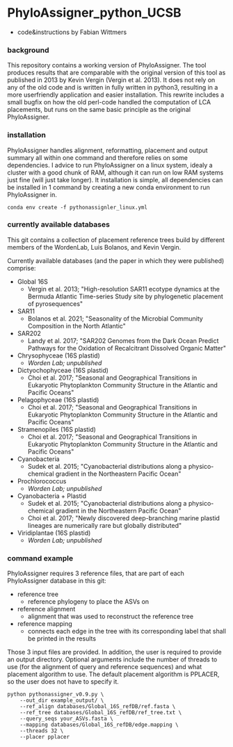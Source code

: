 # PhyloAssigner_python_UCSB

+ code&instructions by Fabian Wittmers

### background

This repository contains a working version of PhyloAssigner. The tool produces results that are comparable with the original version of this tool as published in 2013 by Kevin Vergin (Vergin et al. 2013). 
It does not rely on any of the old code and is written in fully written in python3, resulting in a more userfriendly application and easier installation.
This rewrite includes a small bugfix on how the old perl-code handled the computation of LCA placements, but runs on the same basic principle as the original PhyloAssigner.

### installation

PhyloAssigner handles alignment, reformatting, placement and output summary all within one command and therefore relies on some dependencies. I advice to run PhyloAssigner on a linux system, idealy a cluster with a good chunk of RAM, although it can run on low RAM systems just fine (will just take longer). It installation is simple, all dependencies can be installed in 1 command by creating a new conda environment to run PhyloAssigner in.

```{bash}
conda env create -f pythonassignler_linux.yml
```

### currently available databases

This git contains a collection of placement reference trees build by different members of the WordenLab, Luis Bolanos, and Kevin Vergin.

Currently available databases (and the paper in which they were published) comprise:
+ Global 16S
  + Vergin et al. 2013; "High-resolution SAR11 ecotype dynamics at the Bermuda Atlantic Time-series Study site by phylogenetic placement of pyrosequences"
+ SAR11
  + Bolanos et al. 2021; "Seasonality of the Microbial Community Composition in the North Atlantic"
+ SAR202
  + Landy et al. 2017; "SAR202 Genomes from the Dark Ocean Predict Pathways for the Oxidation of Recalcitrant Dissolved Organic Matter"
+ Chrysophyceae (16S plastid)
  + *Worden Lab; unpublished*
+ Dictyochophyceae (16S plastid)
  + Choi et al. 2017; "Seasonal and Geographical Transitions in Eukaryotic Phytoplankton Community Structure in the Atlantic and Pacific Oceans"
+ Pelagophyceae (16S plastid)
  + Choi et al. 2017; "Seasonal and Geographical Transitions in Eukaryotic Phytoplankton Community Structure in the Atlantic and Pacific Oceans"
+ Stramenopiles (16S plastid)
  + Choi et al. 2017; "Seasonal and Geographical Transitions in Eukaryotic Phytoplankton Community Structure in the Atlantic and Pacific Oceans"
+ Cyanobacteria
  + Sudek et al. 2015; "Cyanobacterial distributions along a physico-chemical gradient in the Northeastern Pacific Ocean" 
+ Prochlorococcus
  + *Worden Lab; unpublished* 
+ Cyanobacteria + Plastid
  + Sudek et al. 2015; "Cyanobacterial distributions along a physico-chemical gradient in the Northeastern Pacific Ocean"
  + Choi et al. 2017; "Newly discovered deep-branching marine plastid lineages are numerically rare but globally distributed"
+ Viridiplantae (16S plastid)
  + *Worden Lab; unpublished*

### command example

PhyloAssigner requires 3 reference files, that are part of each PhyloAssigner database in this git:

+ reference tree
  + reference phylogeny to place the ASVs on 
+ reference alignment
  + alignment that was used to reconstruct the reference tree
+ reference mapping
  + connects each edge in the tree with its corresponding label that shall be printed in the results

Those 3 input files are provided. In addition, the user is required to provide an output directory. Optional arguments include the number of threads to use (for the alignment of query and reference sequences) and what placement algorithm to use. The default placement algorithm is PPLACER, so the user does not have to specify it.

```{bash}
python pythonassigner_v0.9.py \
    --out_dir example_output/ \
    --ref_align databases/Global_16S_refDB/ref.fasta \
    --ref_tree databases/Global_16S_refDB/ref_tree.txt \
    --query_seqs your_ASVs.fasta \
    --mapping databases/Global_16S_refDB/edge.mapping \
    --threads 32 \
    --placer pplacer
```
